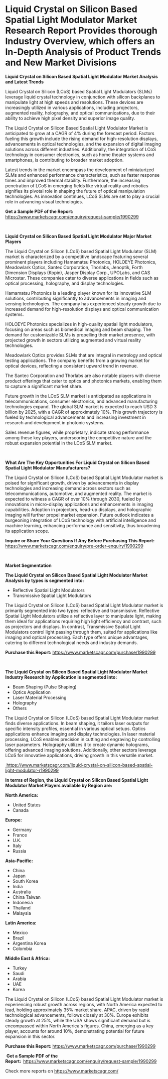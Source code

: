 <p><h1>Liquid Crystal on Silicon Based Spatial Light Modulator Market Research Report Provides thorough Industry Overview, which offers an In-Depth Analysis of Product Trends and New Market Divisions</h1></p><p><strong>Liquid Crystal on Silicon Based Spatial Light Modulator Market Analysis and Latest Trends</strong></p>
<p><p>Liquid Crystal on Silicon (LCoS) based Spatial Light Modulators (SLMs) leverage liquid crystal technology in conjunction with silicon backplanes to manipulate light at high speeds and resolutions. These devices are increasingly utilized in various applications, including projectors, augmented reality, holography, and optical communications, due to their ability to achieve high pixel density and superior image quality.</p><p>The Liquid Crystal on Silicon Based Spatial Light Modulator Market is anticipated to grow at a CAGR of 4% during the forecast period. Factors fueling this growth include the rising demand for high-resolution displays, advancements in optical technologies, and the expansion of digital imaging solutions across different industries. Additionally, the integration of LCoS technology in consumer electronics, such as home theater systems and smartphones, is contributing to broader market adoption.</p><p>Latest trends in the market encompass the development of miniaturized SLMs and enhanced performance characteristics, such as faster response times and improved thermal stability. Furthermore, the increasing penetration of LCoS in emerging fields like virtual reality and robotics signifies its pivotal role in shaping the future of optical manipulation technologies. As innovation continues, LCoS SLMs are set to play a crucial role in advancing visual technologies.</p></p>
<p><strong>Get a Sample PDF of the Report:&nbsp;</strong> <a href="https://www.marketscagr.com/enquiry/request-sample/1990299?utm_campaign=2004&utm_medium=2&utm_source=Github&utm_content=ia&utm_term=07042025&utm_id=liquid-crystal-on-silicon-based-spatial-light-modulator">https://www.marketscagr.com/enquiry/request-sample/1990299</a></p>
<p>&nbsp;</p>
<p><strong>Liquid Crystal on Silicon Based Spatial Light Modulator Major Market Players</strong></p>
<p><p>The Liquid Crystal on Silicon (LCoS) based Spatial Light Modulator (SLM) market is characterized by a competitive landscape featuring several prominent players including Hamamatsu Photonics, HOLOEYE Photonics, Meadowlark Optics, Santec Corporation, Thorlabs, Jenoptik, Forth Dimension Displays (Kopin), Jasper Display Corp., UPOLabs, and CAS Microstar. These companies cater to diverse applications in fields such as optical processing, holography, and display technologies.</p><p>Hamamatsu Photonics is a leading player known for its innovative SLM solutions, contributing significantly to advancements in imaging and sensing technologies. The company has experienced steady growth due to increased demand for high-resolution displays and optical communication systems.</p><p>HOLOEYE Photonics specializes in high-quality spatial light modulators, focusing on areas such as biomedical imaging and beam shaping. The demand for customizable SLMs is propelling their market presence, with projected growth in sectors utilizing augmented and virtual reality technologies.</p><p>Meadowlark Optics provides SLMs that are integral in metrology and optical testing applications. The company benefits from a growing market for optical devices, reflecting a consistent upward trend in revenue.</p><p>The Santec Corporation and Thorlabs are also notable players with diverse product offerings that cater to optics and photonics markets, enabling them to capture a significant market share.</p><p>Future growth in the LCoS SLM market is anticipated as applications in telecommunications, consumer electronics, and advanced manufacturing technologies expand. The global SLM market is expected to reach USD 3 billion by 2025, with a CAGR of approximately 10%. This growth trajectory is fueled by technological advancements and increasing investment in research and development in photonic systems.</p><p>Sales revenue figures, while proprietary, indicate strong performance among these key players, underscoring the competitive nature and the robust expansion potential in the LCoS SLM market.</p></p>
<p>&nbsp;</p>
<p><strong>What Are The Key Opportunities For Liquid Crystal on Silicon Based Spatial Light Modulator Manufacturers?</strong></p>
<p><p>The Liquid Crystal on Silicon (LCoS) based Spatial Light Modulator market is poised for significant growth, driven by advancements in display technologies and increasing demand across sectors such as telecommunications, automotive, and augmented reality. The market is expected to witness a CAGR of over 10% through 2030, fueled by innovations in micro-display applications and enhancements in imaging capabilities. Adoption in projectors, head-up displays, and holographic imaging will further propel market expansion. Future outlook indicates a burgeoning integration of LCoS technology with artificial intelligence and machine learning, enhancing performance and sensitivity, thus broadening its application scope.</p></p>
<p><strong>Inquire or Share Your Questions If Any Before Purchasing This Report:</strong> <a href="https://www.marketscagr.com/enquiry/pre-order-enquiry/1990299?utm_campaign=2004&utm_medium=2&utm_source=Github&utm_content=ia&utm_term=07042025&utm_id=liquid-crystal-on-silicon-based-spatial-light-modulator">https://www.marketscagr.com/enquiry/pre-order-enquiry/1990299</a></p>
<p>&nbsp;</p>
<p><strong>Market Segmentation</strong></p>
<p><strong>The Liquid Crystal on Silicon Based Spatial Light Modulator Market Analysis by types is segmented into:</strong></p>
<p><ul><li>Reflective Spatial Light Modulators</li><li>Transmissive Spatial Light Modulators</li></ul></p>
<p><p>The Liquid Crystal on Silicon (LCoS) based Spatial Light Modulator market is primarily segmented into two types: reflective and transmissive. Reflective Spatial Light Modulators utilize a reflective layer to manipulate light, making them ideal for applications requiring high light efficiency and contrast, such as projectors and displays. In contrast, Transmissive Spatial Light Modulators control light passing through them, suited for applications like imaging and optical processing. Each type offers unique advantages, catering to different technological needs and industry demands.</p></p>
<p><strong>Purchase this Report:&nbsp;</strong><a href="https://www.marketscagr.com/purchase/1990299?utm_campaign=2004&utm_medium=2&utm_source=Github&utm_content=ia&utm_term=07042025&utm_id=liquid-crystal-on-silicon-based-spatial-light-modulator">https://www.marketscagr.com/purchase/1990299</a></p>
<p>&nbsp;</p>
<p><strong>The Liquid Crystal on Silicon Based Spatial Light Modulator Market Industry Research by Application is segmented into:</strong></p>
<p><ul><li>Beam Shaping (Pulse Shaping)</li><li>Optics Application</li><li>Laser Material Processing</li><li>Holography</li><li>Others</li></ul></p>
<p><p>The Liquid Crystal on Silicon (LCoS) based Spatial Light Modulator market finds diverse applications. In beam shaping, it tailors laser outputs for specific intensity profiles, essential in various optical setups. Optics applications enhance imaging and display technologies. In laser material processing, LCoS enables precision in cutting and engraving by controlling laser parameters. Holography utilizes it to create dynamic holograms, offering advanced imaging solutions. Additionally, other sectors leverage LCoS for innovative applications, driving growth in this versatile market.</p></p>
<p><a href="https://www.marketscagr.com/liquid-crystal-on-silicon-based-spatial-light-modulator-r1990299?utm_campaign=2004&utm_medium=2&utm_source=Github&utm_content=ia&utm_term=07042025&utm_id=liquid-crystal-on-silicon-based-spatial-light-modulator">&nbsp;https://www.marketscagr.com/liquid-crystal-on-silicon-based-spatial-light-modulator-r1990299</a></p>
<p><strong>In terms of Region, the Liquid Crystal on Silicon Based Spatial Light Modulator Market Players available by Region are:</strong></p>
<p>
    <p> <strong> North America: </strong>
        <ul>
            <li>United States</li>
            <li>Canada</li>
        </ul>
        </p> 
    <p> <strong> Europe: </strong>
        <ul>
            <li>Germany</li>
            <li>France</li>
            <li>U.K.</li>
            <li>Italy</li>
            <li>Russia</li>
        </ul>
        </p> 
    <p> <strong> Asia-Pacific: </strong>
        <ul>
            <li>China</li>
            <li>Japan</li>
            <li>South Korea</li>
            <li>India</li>
            <li>Australia</li>
            <li>China Taiwan</li>
            <li>Indonesia</li>
            <li>Thailand</li>
            <li>Malaysia</li>
        </ul>
        </p> 
    <p> <strong> Latin America: </strong>
        <ul>
            <li>Mexico</li>
            <li>Brazil</li>
            <li>Argentina Korea</li>
            <li>Colombia</li>
        </ul>
        </p> 
    <p> <strong> Middle East & Africa: </strong>
        <ul>
            <li>Turkey</li>
            <li>Saudi</li>
            <li>Arabia</li>
            <li>UAE</li>
            <li>Korea</li>
        </ul>
    </p>
    </p>
<p><p>The Liquid Crystal on Silicon (LCoS) based Spatial Light Modulator market is experiencing robust growth across regions, with North America expected to lead, holding approximately 35% market share. APAC, driven by rapid technological advancements, follows closely at 30%. Europe exhibits steady growth at 25%, while the USA shows significant demand but is encompassed within North America's figures. China, emerging as a key player, accounts for around 10%, demonstrating potential for future expansion in this sector.</p></p>
<p><strong>Purchase this Report: </strong><a href="https://www.marketscagr.com/purchase/1990299?utm_campaign=2004&utm_medium=2&utm_source=Github&utm_content=ia&utm_term=07042025&utm_id=liquid-crystal-on-silicon-based-spatial-light-modulator">https://www.marketscagr.com/purchase/1990299</a></p>
<p>&nbsp;<strong>Get a Sample PDF of the Report:&nbsp;&nbsp;</strong><a href="https://www.marketscagr.com/enquiry/request-sample/1990299?utm_campaign=2004&utm_medium=2&utm_source=Github&utm_content=ia&utm_term=07042025&utm_id=liquid-crystal-on-silicon-based-spatial-light-modulator">https://www.marketscagr.com/enquiry/request-sample/1990299</a></p>
<p><strong></strong></p>
<p>Check more reports on <a href="https://www.marketscagr.com/?utm_campaign=2004&utm_medium=2&utm_source=Github&utm_content=ia&utm_term=07042025&utm_id=liquid-crystal-on-silicon-based-spatial-light-modulator">https://www.marketscagr.com/</a></p>